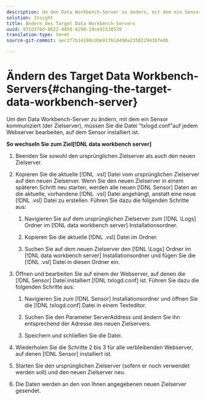 ```yaml
---
description: Um den Data Workbench-Server zu ändern, mit dem ein Sensor kommuniziert (der Zielserver), müssen Sie die Datei "txlogd.conf"auf jedem Webserver bearbeiten, auf dem Sensor installiert ist.
solution: Insight
title: Ändern des Target Data Workbench-Servers
uuid: 931d376d-8622-4858-8290-19ce91538570
translation-type: tm+mt
source-git-commit: aec1f7b14198cdde91f61d490a235022943bfedb

---
```



# Ändern des Target Data Workbench-Servers{#changing-the-target-data-workbench-server}

Um den Data Workbench-Server zu ändern, mit dem ein Sensor kommuniziert (der Zielserver), müssen Sie die Datei &quot;txlogd.conf&quot;auf jedem Webserver bearbeiten, auf dem Sensor installiert ist.

**So wechseln Sie zum Ziel[!DNL data workbench server]**

1. Beenden Sie sowohl den ursprünglichen Zielserver als auch den neuen Zielserver.
1. Kopieren Sie die aktuelle [!DNL .vsl] Datei vom ursprünglichen Zielserver auf den neuen Zielserver. Wenn Sie den neuen Zielserver in einem späteren Schritt neu starten, werden alle neuen [!DNL Sensor] Daten an die aktuelle, vorhandene [!DNL .vsl] Datei angehängt, anstatt eine neue [!DNL .vsl] Datei zu erstellen. Führen Sie dazu die folgenden Schritte aus:

   1. Navigieren Sie auf dem ursprünglichen Zielserver zum [!DNL \Logs] Ordner im [!DNL data workbench server] Installationsordner.

   1. Kopieren Sie die aktuelle [!DNL .vsl] Datei im Ordner.
   1. Suchen Sie auf dem neuen Zielserver den [!DNL \Logs] Ordner im [!DNL data workbench server] Installationsordner und fügen Sie die [!DNL .vsl] Datei in diesen Ordner ein.

1. Öffnen und bearbeiten Sie auf einem der Webserver, auf denen die [!DNL Sensor] Datei installiert [!DNL txlogd.conf] ist. Führen Sie dazu die folgenden Schritte aus:

   1. Navigieren Sie zum [!DNL Sensor] Installationsordner und öffnen Sie die [!DNL txlogd.conf] Datei in einem Texteditor.

   1. Suchen Sie den Parameter ServerAddress und ändern Sie ihn entsprechend der Adresse des neuen Zielservers.
   1. Speichern und schließen Sie die Datei.

1. Wiederholen Sie die Schritte 2 bis 3 für alle verbleibenden Webserver, auf denen [!DNL Sensor] installiert ist.
1. Starten Sie den ursprünglichen Zielserver (sofern er noch verwendet werden soll) und den neuen Zielserver neu.
1. Die Daten werden an den von Ihnen angegebenen neuen Zielserver gesendet.
